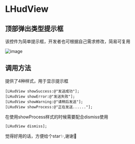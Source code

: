 # LHudView

## 顶部弹出类型提示框
该控件为简单提示框，开发者也可根据自己需求修改，简易可复用

![image](https://github.com/Kris-Nia/LHudView/blob/master/screenshot.gif?raw=true)

## 调用方法
提供了4种样式，用于显示提示框

    [LHudView showSuccess:@"发送成功"]; 
    [LHudView showError:@"发送失败"];
    [LHudView showWarning:@"请稍后发送"];
    [LHudView showProcess:@"正在发送......"];
    
在使用showProcess样式的时候需要配合dismiss使用

    [LHudView dismiss];
    
觉得好用的话，方便给个star✨,谢谢🙏

